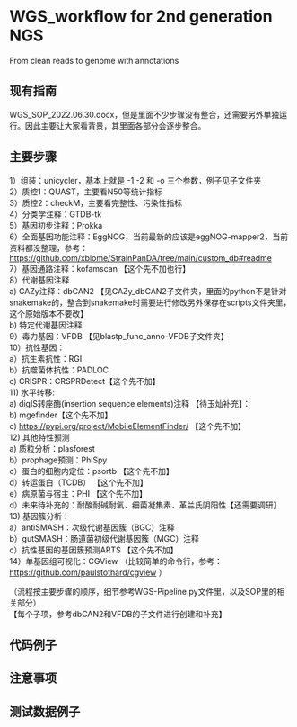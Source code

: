 # WGS_workflow for 2nd generation NGS
From clean reads to genome with annotations

## 现有指南
WGS_SOP_2022.06.30.docx，但是里面不少步骤没有整合，还需要另外单独运行。因此主要让大家看背景，其里面各部分会逐步整合。

## 主要步骤 
1）组装：unicycler，基本上就是 -1 -2 和 -o 三个参数，例子见子文件夹 <br>
2）质控1：QUAST，主要看N50等统计指标 <br>
3）质控2：checkM，主要看完整性、污染性指标 <br>
4）分类学注释：GTDB-tk<br>
5）基因初步注释：Prokka<br>
6）全面基因功能注释：EggNOG，当前最新的应该是eggNOG-mapper2，当前资料都没整理，参考：https://github.com/xbiome/StrainPanDA/tree/main/custom_db#readme<br>
7）基因通路注释：kofamscan 【这个先不加也行】<br>
8）代谢基因注释<br>
    a) CAZy注释：dbCAN2 【见CAZy_dbCAN2子文件夹，里面的python不是针对snakemake的，整合到snakemake时需要进行修改另外保存在scripts文件夹里，这个原始版本不要改】<br>
    b) 特定代谢基因注释<br>
9）毒力基因：VFDB 【见blastp_func_anno-VFDB子文件夹】<br>
10）抗性基因：<br>
    a）抗生素抗性：RGI<br>
    b）抗噬菌体抗性：PADLOC<br>
    c) CRISPR：CRSPRDetect【这个先不加】<br>
11) 水平转移:<br>
    a) digIS转座酶(insertion sequence elements)注释 【待玉灿补充】：<br>
    b) mgefinder【这个先不加】<br>
    c) https://pypi.org/project/MobileElementFinder/ 【这个先不加】<br>
12) 其他特性预测<br>
    a) 质粒分析：plasforest<br>
    b）prophage预测：PhiSpy<br>
    c）蛋白的细胞内定位：psortb 【这个先不加】<br>
    d）转运蛋白（TCDB） 【这个先不加】<br>
    e）病原菌与宿主：PHI 【这个先不加】<br>
    d）未来待补充的：耐酸耐碱耐氧、细菌凝集素、革兰氏阴阳性【还需要调研】<br>
13) 基因簇分析：<br>
    a）antiSMASH：次级代谢基因簇（BGC）注释<br>
    b）gutSMASH：肠道菌初级代谢基因簇（MGC）注释<br>
    c）抗性基因的基因簇预测ARTS 【这个先不加】<br>
14）单基因组可视化：CGView （比较简单的命令行，参考：https://github.com/paulstothard/cgview ）<br>

（流程按主要步骤的顺序，细节参考WGS-Pipeline.py文件里，以及SOP里的相关部分）<br>
【每个子项，参考dbCAN2和VFDB的子文件进行创建和补充】<br>


## 代码例子

## 注意事项

## 测试数据例子